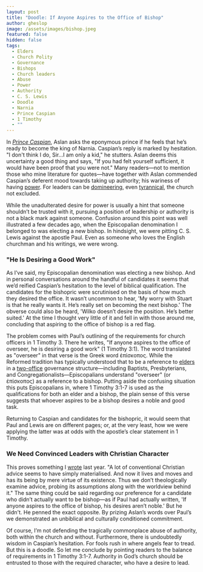 ```yaml
---
layout: post
title: "Doodle: If Anyone Aspires to the Office of Bishop"
author: gheslop
image: /assets/images/bishop.jpeg
featured: false
hidden: false
tags:
  - Elders
  - Church Polity
  - Governance
  - Bishops
  - Church leaders
  - Abuse
  - Power
  - Authority
  - C. S. Lewis
  - Doodle
  - Narnia
  - Prince Caspian
  - 1 Timothy
  - ""
---
```

In *[Prince Caspian](https://rekindle.co.za/content/prince-caspian-conflicting-stories/)*, Aslan asks the eponymous prince if he feels that he’s ready to become the king of Narnia. Caspian’s reply is marked by hesitation. "I don't think I do, Sir…I am only a kid," he stutters. Aslan deems this uncertainty a good thing and says, "If you had felt yourself sufficient, it would have been proof that you were not." Many readers—not to mention those who mine literature for quotes—have together with Aslan commended Caspian’s deferent mood towards taking up authority; his wariness of having [power](https://rekindle.co.za/content/2021-05-28-fridays-with-fred-perspectivism). For leaders can be [domineering](https://rekindle.co.za/content/2020-11-05-personality-test), even [tyrannical](https://rekindle.co.za/content/2022-05-05-the-celebration-of-tyranny-in-pastoral-ministry), the church not excluded.

While the unadulterated desire for power is usually a hint that someone shouldn’t be trusted with it, pursuing a position of leadership or authority is not a black mark against someone. Confusion around this point was well illustrated a few decades ago, when the Episcopalian denomination I belonged to was electing a new bishop. In hindsight, we were pitting C. S. Lewis against the apostle Paul. Even as someone who loves the English churchman and his writings, we were wrong.

### "He Is Desiring a Good Work"

As I’ve said, my Episcopalian denomination was electing a new bishop. And in personal conversations around the handful of candidates it seems that we’d reified Caspian’s hesitation to the level of biblical qualification. The candidates for the bishopric were scrutinised on the basis of how much they desired the office. It wasn’t uncommon to hear, 'My worry with Stuart is that he really wants it. He’s really set on becoming the next bishop.' The obverse could also be heard, 'Wilko doesn’t desire the position. He’s better suited.' At the time I thought very little of it and fell in with those around me, concluding that aspiring to the office of bishop is a red flag.

The problem comes with Paul’s outlining of the requirements for church officers in 1 Timothy 3. There he writes, "If anyone aspires to the office of overseer, he is desiring a good work" (1 Timothy 3:1). The word translated as "overseer" in that verse is the Greek word ἐπίσκοπος. While the Reformed tradition has typically understood that to be a reference to [elders](https://rekindle.co.za/content/pastor-you-are-a-shepherd-not-a-rancher/) in a [two-office](https://rekindle.co.za/content/2022-07-21-deacons-diaconate-diaconal-ministry) governance structure—including Baptists, Presbyterians, and Congregationalists—Episcopalians understand "overseer" (or ἐπίσκοπος) as a reference to a bishop. Putting aside the confusing situation this puts Episcopalians in, where 1 Timothy 3:1-7 is used as the qualifications for both an elder and a bishop, the plain sense of this verse suggests that whoever aspires to be a bishop desires a noble and good task.

Returning to Caspian and candidates for the bishopric, it would seem that Paul and Lewis are on different pages; or, at the very least, how we were applying the latter was at odds with the apostle’s clear statement in 1 Timothy.

### We Need Convinced Leaders with Christian Character

This proves something I [wrote](https://rekindle.co.za/content/2022-09-07-why-christians-give-bad-advice) last year. "A lot of conventional Christian advice seems to have simply materialised. And now it lives and moves and has its being by mere virtue of its existence. Thus we don’t theologically examine advice, probing its assumptions along with the worldview behind it." The same thing could be said regarding our preference for a candidate who didn’t actually want to be bishop—as if Paul had actually written, 'If anyone aspires to the office of bishop, his desires aren’t noble.' But he didn't. He penned the exact opposite. By prizing Aslan’s words over Paul’s we demonstrated an unbiblical and culturally conditioned commitment.

Of course, I’m not defending the tragically commonplace abuse of authority, both within the church and without. Furthermore, there is undoubtedly wisdom in Caspian’s hesitation. For fools rush in where angels fear to tread. But this is a doodle. So let me conclude by pointing readers to the balance of requirements in 1 Timothy 3:1-7. Authority in God’s church should be entrusted to those with the required character, who have a desire to lead.